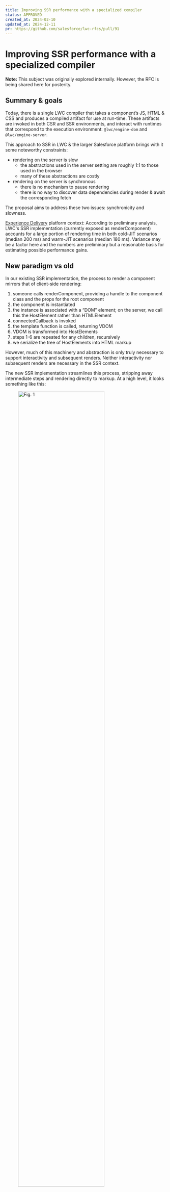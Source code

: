 ```yaml
---
title: Improving SSR performance with a specialized compiler
status: APPROVED
created_at: 2024-02-10
updated_at: 2024-12-11
pr: https://github.com/salesforce/lwc-rfcs/pull/91
---
```


# Improving SSR performance with a specialized compiler

**Note:** This subject was originally explored internally. However, the RFC is being shared here for posterity.

## Summary & goals

Today, there is a single LWC compiler that takes a component’s JS, HTML & CSS and produces a compiled artifact for use at run-time. These artifacts are invoked in both CSR and SSR environments, and interact with runtimes that correspond to the execution environment: `@lwc/engine-dom` and `@lwc/engine-server`.

This approach to SSR in LWC & the larger Salesforce platform brings with it some noteworthy constraints:

* rendering on the server is slow
    * the abstractions used in the server setting are roughly 1:1 to those used in the browser
    * many of these abstractions are costly
* rendering on the server is synchronous
    * there is no mechanism to pause rendering
    * there is no way to discover data dependencies during render & await the corresponding fetch

The proposal aims to address these two issues: synchronicity and slowness.

[Experience Delivery](https://help.salesforce.com/s/articleView?language=en_US&id=release-notes.rn_experiences_delivery.htm&release=250&type=5) platform context: According to preliminary analysis, LWC's SSR implementation (currently exposed as renderComponent) accounts for a large portion of rendering time in both cold-JIT scenarios (median 200 ms) and warm-JIT scenarios (median 180 ms). Variance may be a factor here and the numbers are preliminary but a reasonable basis for estimating possible performance gains.

## New paradigm vs old

In our existing SSR implementation, the process to render a component mirrors that of client-side rendering:

1. someone calls renderComponent, providing a handle to the component class and the props for the root component
2. the component is instantiated
3. the instance is associated with a “DOM” element; on the server, we call this the HostElement rather than HTMLElement
4. connectedCallback is invoked
5. the template function is called, returning VDOM
6. VDOM is transformed into HostElements
7. steps 1-6 are repeated for any children, recursively
8. we serialize the tree of HostElements into HTML markup

However, much of this machinery and abstraction is only truly necessary to support interactivity and subsequent renders. Neither interactivity nor subsequent renders are necessary in the SSR context.

The new SSR implementation streamlines this process, stripping away intermediate steps and rendering directly to markup. At a high level, it looks something like this:

<figure>
  <img src="../assets/ssr-before-vs-after.png" alt="Fig. 1" width="80%">
  <figcaption align = "center">
    <b>Fig. 1: a comparison of the SSR flow with existing vs proposed implementations</b>
  </figcaption>
</figure>

## SSR schemes

Four new SSR “schemes” appear throughout the rest of this document - each one a variant of the single newly-proposed approach. In each scheme, the anatomy of compiled output is very similar; also, the work to compile these various schemes is roughly identical. However, there are small differences between them that result in notably different performance characteristics and functional capabilities.

<figure>
  <img src="../assets/ssr-schemes.png" alt="Fig. 2" width="50%">
  <figcaption align = "center">
    <b>Fig. 2: a matrix of variants to the newly proposed SSR implementation</b>
  </figcaption>
</figure>

The `async-yield` implementation was the first of these new schemes to be developed. Generator functions allowed for more readable generated code. Asynchronous generator functions were chosen to facilitate pauses during rendering, enabling patterns such as async data fetching after rendering has started.

The `*-no-yield` schemes were developed after experimentation revealed that use of generators results in an unnecessary performance hit.

Conceptually, all four schemes share much in common. At runtime (when SSR is generating markup), the hierarchy of components translates roughly into a comparable call stack, with each component corresponding with N (currently two) stack frames. In other words, this...

```
 <c-foo>
   <c-bar>
     text child
   </c-bar>
 </c-foo>
 ```

... roughly turns into this at runtime:

```
generateMarkup('c-foo', props)
└─ tmpl(props, Cmp, instance)
   └─ generateMarkup('c-bar', props)
      └─ tmpl(props, Cmp, instance)
```

Each of these `generateMarkup` and `tmpl` functions are unique to each component.

LWC’s compiler architecture compiles templates, stylesheets, and JavaScript discretely, only assembling them at the end. Because this new implementation reuses what it can, this compilation pattern is preserved; the generateMarkup function serves to instantiate the component class and acts as the glue between the component instance and its template function.

All statements made so far in this section hold true for all of the new SSR schemes. The differences come when examining what kind of call stack is involved (synchronous vs asynchronous) as well as how the generated string segments are communicated up to the top of the call stack (`yield` vs function call).

The following very-dumbed-down examples may help illustrate the differences between these schemes:

`async-yield`:

```
async function* B () {
  yield '<c-b>';
  await tbdAsyncThing();
  yield '</c-b>';
}
async function* A () {
  yield '<c-a>'
  yield* B();
  yield '</c-a>';
}
await collect(A(props));
```

**Note:** the sync-yield scheme looks identical to the above, minus the async and await keywords.

`sync-no-yield`:

```
function B (emit) {
  emit('<c-b>');
  // you have no async
  // power here, Gandalf
  emit('</c-b>');
}
function A (emit) {
  emit('<c-a>');
  B(emit);
  emit('</c-a>');
}
let str = '';
let emit = (s) str += s;
A(emit, props);
```

`async-no-yield`:

```
async function B (emit){
  emit('<c-b>');
  await tbdAsyncThing();
  emit('</c-b>');
}
async function A (emit){
  emit('<c-a>');
  await B(emit);
  emit('</c-a>');
}
let str = '';
let emit = (s) str += s;
await A(emit, props);
```


These are the only differences between the four schemes. The process to construct the compiled JavaScript is identical across all schemes. The relationship between the compiled JavaScript and the component source is also identical. The high-level anatomy of the compiled output is identical.

The only remaining difference is a superficial one: the API that LWC exposes. Async schemes would probably return a `Promise<string>` whereas the sync schemes would just return a string.

Briefly: streaming markup prior to completion of rendering is possible with all of these new schemes. However, doing so introduces new problems that are not explored in this document. For example, what happens if a component deep in the tree throws an error after half of the HTML has already been sent over the wire to the browser?

## Performance

To determine which scheme might be best, a benchmark was created to compare their performance. The benchmark is [available on GitHub](https://github.com/divmain/lwc-ssr-perf/tree/main).

**Disclaimer:** A synthetic benchmark running on a local developer machine cannot fully reflect performance characteristics in production under varied workloads & runtime conditions. In other words, the numbers shared below are intended to reveal relative differences between the schemes, not guaranteed numbers. Real-world performance may vary.

### Methodology

Most of the work to produce statistically significant numbers is deferred to [tinybench](https://github.com/tinylibs/tinybench). Each iteration is run in isolation, with a concurrency of 1. This is true even when the iterations are running in worker threads.

Garbage collection is manually triggered in between runs; earlier versions of the benchmark omitted this, which resulted in GC pauses that severely skewed the results.

The following data points are provided:

* **ops/sec**: the number of times HTML markup can be sequentially generated per second for a given input; higher is better
* **avg time (ms)**: the mean time taken to generate markup, i.e. `sum(iterations) / iterations.length`; lower is better
* **rel moe**: the relative margin of error seen across the samples taken
* **throughput**: the ratio of a given scheme's ops/sec relative to the slowest scheme; higher is better

### Scheme vs scheme vs React

In the following sections, each new SSR scheme is compared against the others. In addition, they are compared against `@lwc/engine-server` (our current SSR implementation) and React. The React source code is obviously not 1:1 identical to the LWC component code. However, a React implementation was created that is both 1) behaviorally equivalent, and 2) idiomatic to React.

React does not have the fastest SSR implementation of all other web frameworks. However, it is effectively the industry standard of today, and was chosen for that reason.

The workload chosen for the following sections involves generating a large amount of markup: approximately 350 KB. This is (hopefully) at the higher end of anything we might be generating in production in LWR@MRT. However, bigger workloads make for clear comparisons. A comparison at both smaller & larger sizes is provided further down in the document.

#### Warm-JIT

In this benchmark, the JavaScript engine was allowed to JIT-optimize the code that generates markup. This is comparable to a persistent Node.js process running in a hot Heroku dyno; it is not comparable to a one-off AWS lambda-like environment.

The existing LWC implementation is quite slow. React is 54 times faster. However, the sync-no-yield scheme comes close to React’s performance: roughly 49 times faster than our existing implementation.

<figure>
  <img src="../assets/warm-jit-ssrs-per-second.png" alt="Fig. 3" width="50%">
  <figcaption align = "center">
    <b>Fig. 3: warm-JIT rendering speeds of schemes compared</b>
  </figcaption>
</figure>

<figure>
  <img src="../assets/warm-jit-table.png" alt="Fig. 4" width="50%">
  <figcaption align = "center">
    <b>Fig. 4: warm-JIT rendering speeds of schemes compared, cont</b>
  </figcaption>
</figure>

#### Cold-JIT

For each iteration in this benchmark, the JavaScript was executed in a way that ensured the JIT-compilation & bytecode caching from previous iterations would have no effect.

Here, the new `no-yield` implementations are clear winners, clocking in at roughly 24 times faster than our existing implementation. They are also twice as fast as React SSR; this is likely due to the cost of JIT-compiling the React runtime.

`@lwc/engine-server` performs very poorly in this benchmark, also likely due to the mass of runtime code that needs to be JIT-compiled each time, as well as overhead from multiple intermediate representations & associated memory allocations.

<figure>
  <img src="../assets/cold-jit-ssrs-per-second.png" alt="Fig. 5" width="50%">
  <figcaption align = "center">
    <b>Fig. 5: cold-JIT rendering speeds of schemes compared</b>
  </figcaption>
</figure>

<figure>
  <img src="../assets/cold-jit-table.png" alt="Fig. 6" width="50%">
  <figcaption align = "center">
    <b>Fig. 6: cold-JIT rendering speeds of schemes compared, cont</b>
  </figcaption>
</figure>

#### Running in a worker thread

For each iteration in this benchmark, a new worker thread was spun up. As soon as the thread is ready, computation begins.

The shape of the results here mirror those of the Cold-JIT setup. However, there is additional overhead, possibly due to creation of the thread itself.

Depending on whether we can address higher-impact HTTP response bottlenecks, it may be worth investing in a sandboxing mechanism other than freshly minted worker threads.


<figure>
  <img src="../assets/worker-ssrs-per-second.png" alt="Fig. 7" width="50%">
  <figcaption align = "center">
    <b>Fig. 7: isolated worker thread rendering speeds of schemes compared</b>
  </figcaption>
</figure>

<figure>
  <img src="../assets/worker-table.png" alt="Fig. 8" width="50%">
  <figcaption align = "center">
    <b>Fig. 8: isolated worker thread rendering speeds of schemes compared, cont</b>
  </figcaption>
</figure>

#### Peak memory usage

While the question of memory usage for each of the schemes is not terribly consequential, some measurements were taken. To establish a baseline, the following command was run & its memory consumption measured:

```
node -e 'console.log("hello world")'
```

Each of the schemes was exercised for a single iteration each & configured to produce markup with a size of approximately 350 KB. The memory measurements were as follows:

|                    | Maximum Resident Set (KB) |
|--------------------|--------------------------:|
|  lwc/engine-server |                     44336 |
|    lwc/async-yield |                     42720 |
|     lwc/sync-yield |                     38480 |
| lwc/async-no-yield |                     30752 |
|           baseline |                     30720 |
|  lwc/sync-no-yield |                     30272 |

Amusingly, the `sync-no-yield` scheme consumes less memory than the baseline. My best conjecture as to why this might happen is that the use of `console.log` results in JIT compilation of some of Node.js’s JavaScript (Node’s codebase consists of roughly the same amounts of C++ and JavaScript code). It may also pull natively compiled code into memory that interacts with OS abstractions for STDOUT.

### SSR time as a function of markup size

In previous measurements, only workloads of a single size have been examined, where the output size is approximately 350 KB. However, that is not the only size that matters, nor does it necessarily constitute a regularly-seen workload in production.

Additional measurements are reported in the chart & graph to the right. Cold-JIT SSR performance was chosen, as this likely corresponds most closely to the LWR@MRT production environment in CDN-cache-miss scenarios.

Because the `async-no-yield` scheme is recommended below, it was chosen to square off against both the existing `@lwc/engine-server` and React implementations.

Average time is reported; lower is better. The `async-no-yield` scheme uniformly comes out ahead: 20-36 times faster than `@lwc/engine-server`. Except in extreme cases, it also beats React by at least a factor of 2.

<figure>
  <img src="../assets/size-vs-speed-graph.png" alt="Fig. 9" width="50%">
  <figcaption align = "center">
    <b>Fig. 9: markup size vs rendering speed</b>
  </figcaption>
</figure>

<figure>
  <img src="../assets/size-vs-speed-table.png" alt="Fig. 10" width="50%">
  <figcaption align = "center">
    <b>Fig. 10: markup size vs rendering speed, cont</b>
  </figcaption>
</figure>

## Recommended path forward

While the `sync-no-yield` SSR scheme outperforms all others in most scenarios, the recommended path forward is `async-no-yield`. Its performance is in the same ballpark as its synchronous counterpart, while also allowing LWRJS or LDS or other partners to leverage asynchronicity when advantageous.

For example, it may not always be possible to determine what data a component tree will need prior to actual invocation. Asynchronously pausing rendering would allow for these data dependencies to be discovered during SSR. This would be beneficial in the following ways:

* During SSR, we’re closer to the data source. We may still need to fetch data, but we eliminate the latency of network round trips. Fetched data can be serialized alongside the SSR response, where it wouldn’t have to be fetched again on the client. This has the potential to improve TTI.
* If data is required to accurately render a component tree, doing so during SSR allows for more (ideally all) of the component hierarchy to be rendered during SSR. This has the potential to improve LCP.

Improving TTI and LCP would come at the potential cost of TTFB. However, of the three, the two that improve correlate more closely to the performance perceived by an end user.

To be clear, this implementation would not open the door to any component author to make their `connectedCallback` asynchronous and block SSR. It would, however, provide a mechanism to enable targeted & purposeful use of async code to improve overall performance & functionality.

## Appendix: Measurements on a VM

After the initial measurements taken on the MacBook Pro M1 & subsequent analysis, additional measurements were taken on a 2-vCPU virtual machine (in DigitalOcean, due to ease of access) with 2 GB of memory running on an SSD.

### Cold-JIT render times

The following graph shows columns of markup size and the consequent rendering speed in milliseconds for each implementation.

|                    | 1.27 KB | 4.14 KB | 12.77 KB | 38.67 KB | 116.34 KB | 349.38 KB |
|-------------------:|--------:|--------:|---------:|---------:|----------:|----------:|
|  lwc/engine-server |   44.72 |   55.78 |    87.90 |   161.28 |    394.01 |    795.62 |
|    lwc/async-yield |    3.03 |   15.64 |    42.49 |    85.73 |    182.56 |    459.30 |
|     lwc/sync-yield |    2.46 |   10.47 |    19.75 |    31.38 |     62.27 |    143.58 |
|  lwc/sync-no-yield |    1.61 |    2.64 |     3.32 |     5.19 |     14.18 |     42.03 |
| lwc/async-no-yield |    1.70 |    2.48 |     3.42 |     6.00 |     34.55 |     54.84 |
|              react |   22.00 |   22.92 |    23.94 |    27.06 |     50.49 |     83.02 |

### Hot-JIT render times (milliseconds)

The following graph shows columns of markup size and the consequent rendering speed in milliseconds for each implementation.

|                    | 1.27 KB | 4.14 KB | 12.77 KB | 38.67 KB | 116.34 KB | 349.38 KB |
|--------------------|--------:|--------:|---------:|---------:|----------:|----------:|
|  lwc/engine-server |    2.14 |    7.00 |    25.19 |    79.55 |    227.99 |    639.57 |
|    lwc/async-yield |    0.37 |    1.76 |     8.46 |    36.34 |    131.89 |    433.73 |
|     lwc/sync-yield |    0.11 |    0.49 |     2.02 |     7.52 |     29.45 |    106.16 |
|  lwc/sync-no-yield |    0.05 |    0.16 |     0.55 |     1.54 |      5.06 |     18.21 |
| lwc/async-no-yield |    0.06 |    0.22 |     0.67 |     2.09 |      6.44 |     21.38 |
|              react |    0.03 |    0.10 |     0.28 |     0.84 |      3.27 |     18.10 |

